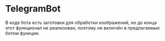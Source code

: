 # TelegramBot
В коде бота есть заготовки для обработки изображений, но до конца этот функционал не реализован, поэтому не включён в предлагаемые ботом функции.
